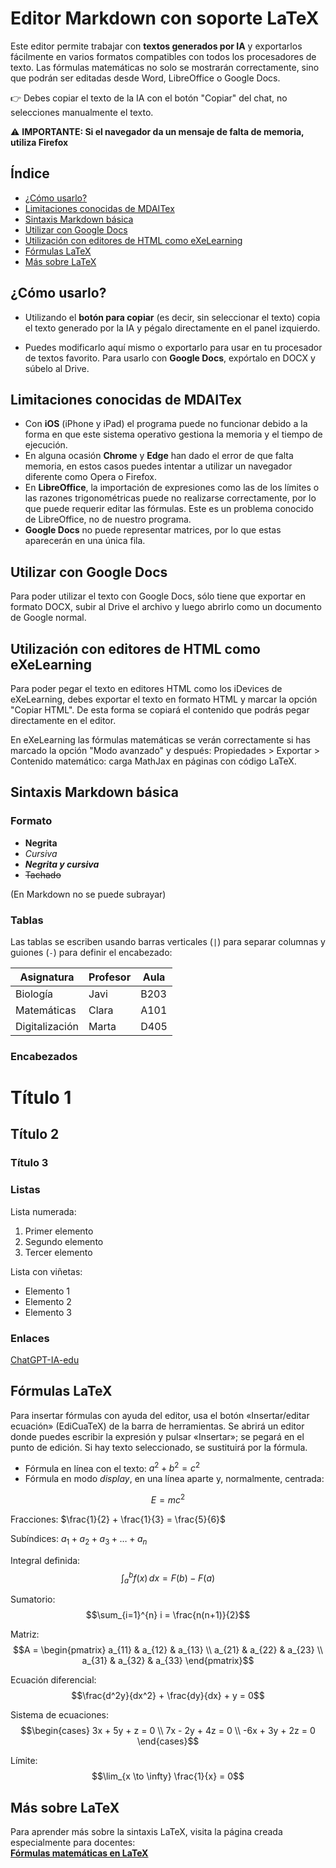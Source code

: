 # Editor Markdown con soporte LaTeX



Este editor permite trabajar con **textos generados por IA** y exportarlos fácilmente en varios formatos compatibles con todos los procesadores de texto. Las fórmulas matemáticas no solo se mostrarán correctamente, sino que podrán ser editadas desde Word, LibreOffice o Google Docs.


👉 Debes copiar el texto de la IA con el botón "Copiar" del chat, no selecciones manualmente el texto.

⚠️ **IMPORTANTE: Si el navegador da un mensaje de falta de memoria, utiliza Firefox**

## Índice

- [¿Cómo usarlo?](#cómo-usarlo)
- [Limitaciones conocidas de MDAITex](#limitaciones-conocidas-de-mdaitex)
- [Sintaxis Markdown básica](#sintaxis-markdown-básica)
- [Utilizar con Google Docs](#utilizar-con-google-docs)
- [Utilización con editores de HTML como eXeLearning](#utilización-con-editores-de-html-como-exelearning)
- [Fórmulas LaTeX](#fórmulas-latex)
- [Más sobre LaTeX](#más-sobre-latex)


## ¿Cómo usarlo?

* Utilizando el **botón para copiar** (es decir, sin seleccionar el texto) copia el texto generado por la IA y pégalo directamente en el panel izquierdo.

* Puedes modificarlo aquí mismo o exportarlo para usar en tu procesador de textos favorito. Para usarlo con **Google Docs**, expórtalo en DOCX y súbelo al Drive.

## Limitaciones conocidas de MDAITex

- Con **iOS** (iPhone y iPad) el programa puede no funcionar debido a la forma en que este sistema operativo gestiona la memoria y el tiempo de ejecución.
- En alguna ocasión **Chrome** y **Edge** han dado el error de que falta memoria, en estos casos puedes intentar a utilizar un navegador diferente como Opera o Firefox. 
- En **LibreOffice**, la importación de expresiones como las de los límites o las razones trigonométricas puede no realizarse correctamente, por lo que puede requerir editar las fórmulas. Este es un problema conocido de LibreOffice, no de nuestro programa.
- **Google Docs** no puede representar matrices, por lo que estas aparecerán en una única fila.

## Utilizar con Google Docs

Para poder utilizar el texto con Google Docs, sólo tiene que exportar en formato DOCX, subir al Drive el archivo y luego abrirlo como un documento de Google normal.

## Utilización con editores de HTML como eXeLearning

Para poder pegar el texto en editores HTML como los iDevices de eXeLearning, debes exportar el texto en formato HTML y marcar la opción "Copiar HTML". De esta forma se copiará el contenido que podrás pegar directamente en el editor.

En eXeLearning las fórmulas matemáticas se verán correctamente si has marcado la opción "Modo avanzado" y después: Propiedades > Exportar > Contenido matemático: carga MathJax en páginas con código LaTeX.

## Sintaxis Markdown básica

### Formato

- **Negrita**
- *Cursiva*
- ***Negrita y cursiva***
- ~~Tachado~~

(En Markdown no se puede subrayar)

### Tablas

Las tablas se escriben usando barras verticales (`|`) para separar columnas y guiones (`-`) para definir el encabezado:

| Asignatura     | Profesor   | Aula  |
|----------------|------------|--------|
| Biología       | Javi       | B203   |
| Matemáticas    | Clara      | A101   |
| Digitalización | Marta      | D405   |

### Encabezados

# Título 1  
## Título 2  
### Título 3

### Listas

Lista numerada:

1. Primer elemento  
2. Segundo elemento  
3. Tercer elemento

Lista con viñetas:

- Elemento 1  
- Elemento 2  
- Elemento 3

### Enlaces

[ChatGPT-IA-edu](https://t.me/ChatGPTedu)



## Fórmulas LaTeX

Para insertar fórmulas con ayuda del editor, usa el botón «Insertar/editar ecuación» (EdiCuaTeX) de la barra de herramientas. Se abrirá un editor donde puedes escribir la expresión y pulsar «Insertar»; se pegará en el punto de edición. Si hay texto seleccionado, se sustituirá por la fórmula.

- Fórmula en línea con el texto: $a^2 + b^2 = c^2$
- Fórmula en modo *display*, en una línea aparte y, normalmente, centrada:

$$E = mc^2$$

Fracciones: $\frac{1}{2} + \frac{1}{3} = \frac{5}{6}$

Subíndices: $a_1 + a_2 + a_3 + \ldots + a_n$

Integral definida:
$$\int_{a}^{b} f(x) \, dx = F(b) - F(a)$$

Sumatorio:
$$\sum_{i=1}^{n} i = \frac{n(n+1)}{2}$$

Matriz:
$$A = \begin{pmatrix}
a_{11} & a_{12} & a_{13} \\
a_{21} & a_{22} & a_{23} \\
a_{31} & a_{32} & a_{33}
\end{pmatrix}$$

Ecuación diferencial:
$$\frac{d^2y}{dx^2} + \frac{dy}{dx} + y = 0$$

Sistema de ecuaciones:
$$\begin{cases}
3x + 5y + z = 0 \\
7x - 2y + 4z = 0 \\
-6x + 3y + 2z = 0
\end{cases}$$

Límite:
$$\lim_{x \to \infty} \frac{1}{x} = 0$$

## Más sobre LaTeX

Para aprender más sobre la sintaxis LaTeX, visita la página creada especialmente para docentes:  
[**Fórmulas matemáticas en LaTeX**](https://latex.bilateria.org/escritura_de_frmulas.html)
